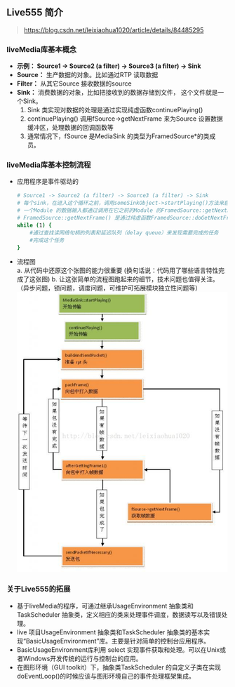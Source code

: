 ## Live555 简介
> https://blog.csdn.net/leixiaohua1020/article/details/84485295

### **liveMedia库基本概念**
- **示例： Source1 -> Source2 (a filter) -> Source3 (a filter) -> Sink**
- **Source：** 生产数据的对象。比如通过RTP 读取数据
- **Filter：** 从其它Source 接收数据的source
- **Sink：** 消费数据的对象，比如把接收到的数据存储到文件， 这个文件就是一个Sink。
    1. Sink 类实现对数据的处理是通过实现纯虚函数continuePlaying()
    2. continuePlaying() 调用fSource->getNextFrame 来为Source 设置数据缓冲区，处理数据的回调函数等
    3. 通常情况下，fSource 是MediaSink 的类型为FramedSource*的类成员。

### **liveMedia库基本控制流程**
- 应用程序是事件驱动的
    ```sh
    # Source1 -> Source2 (a filter) -> Source3 (a filter) -> Sink
    # 每个sink，在进入这个循环之前，调用someSinkObject->startPlaying()方法来启动需要做的生成任务： 
    # 一个Module 的数据输入都通过调用在它之前的Module 的FramedSource::getNextFrame() 方法。
    # FramedSource::getNextFrame() 是通过纯虚函数FramedSource::doGetNextFrame() 实现的，每一个Source module 都有相应的实现。
    while (1) {
        #通过查找读网络句柄的列表和延迟队列（delay queue）来发现需要完成的任务
        #完成这个任务
    }
    ```
    
- 流程图  
a. 从代码中还原这个张图的能力很重要 (换句话说：代码用了哪些语言特性完成了这张图)
b. 让这张简单的流程图跑起来的细节，技术问题也值得关注。（异步问题，锁问题，调度问题，可维护可拓展模块独立性问题等）   
![ss](./Image/rtspPacket.jpg)

### **关于Live555的拓展**
- 基于liveMedia的程序，可通过继承UsageEnvironment 抽象类和TaskScheduler 抽象类，定义相应的类来处理事件调度，数据读写以及错误处理。
- live 项目UsageEnvironment 抽象类和TaskScheduler 抽象类的基本实现“BasicUsageEnvironment”库。主要是针对简单的控制台应用程序。
- BasicUsageEnvironment库利用 select 实现事件获取和处理。可以在Unix或者Windows开发传统的运行与控制台的应用。
- 在图形环境（GUI toolkit）下，抽象类TaskScheduler 的自定义子类在实现doEventLoop()的时候应该与图形环境自己的事件处理框架集成。

